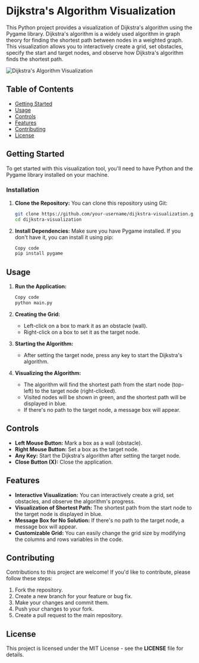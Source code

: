 # Dijkstra's Algorithm Visualization

This Python project provides a visualization of Dijkstra's algorithm using the Pygame library. Dijkstra's algorithm is a widely used algorithm in graph theory for finding the shortest path between nodes in a weighted graph. This visualization allows you to interactively create a grid, set obstacles, specify the start and target nodes, and observe how Dijkstra's algorithm finds the shortest path.

![Dijkstra's Algorithm Visualization](demo.gif)

## Table of Contents

- [Getting Started](#getting-started)
- [Usage](#usage)
- [Controls](#controls)
- [Features](#features)
- [Contributing](#contributing)
- [License](#license)

## Getting Started

To get started with this visualization tool, you'll need to have Python and the Pygame library installed on your machine.

### Installation

1. **Clone the Repository:** You can clone this repository using Git:

   ```bash
   git clone https://github.com/your-username/dijkstra-visualization.git
   cd dijkstra-visualization
   ```

2. **Install Dependencies:** Make sure you have Pygame installed. If you don't have it, you can install it using pip:

   ```bash
   Copy code
   pip install pygame
   ```

## Usage
   
1. **Run the Application:**

   ```bash
   Copy code
   python main.py
   ```

2. **Creating the Grid:**
   - Left-click on a box to mark it as an obstacle (wall).
   - Right-click on a box to set it as the target node.

3. **Starting the Algorithm:**
   - After setting the target node, press any key to start the Dijkstra's algorithm.

4. **Visualizing the Algorithm:**
   - The algorithm will find the shortest path from the start node (top-left) to the target node (right-clicked).
   - Visited nodes will be shown in green, and the shortest path will be displayed in blue.
   - If there's no path to the target node, a message box will appear.

## Controls
- **Left Mouse Button:** Mark a box as a wall (obstacle).
- **Right Mouse Button:** Set a box as the target node.
- **Any Key:** Start the Dijkstra's algorithm after setting the target node.
- **Close Button (X):** Close the application.

## Features
- **Interactive Visualization:** You can interactively create a grid, set obstacles, and observe the algorithm's progress.
- **Visualization of Shortest Path:** The shortest path from the start node to the target node is displayed in blue.
- **Message Box for No Solution:** If there's no path to the target node, a message box will appear.
- **Customizable Grid:** You can easily change the grid size by modifying the columns and rows variables in the code.

## Contributing
Contributions to this project are welcome! If you'd like to contribute, please follow these steps:

   1. Fork the repository.
   2. Create a new branch for your feature or bug fix.
   3. Make your changes and commit them.
   4. Push your changes to your fork.
   5. Create a pull request to the main repository.

## License
This project is licensed under the MIT License - see the **LICENSE** file for details.

